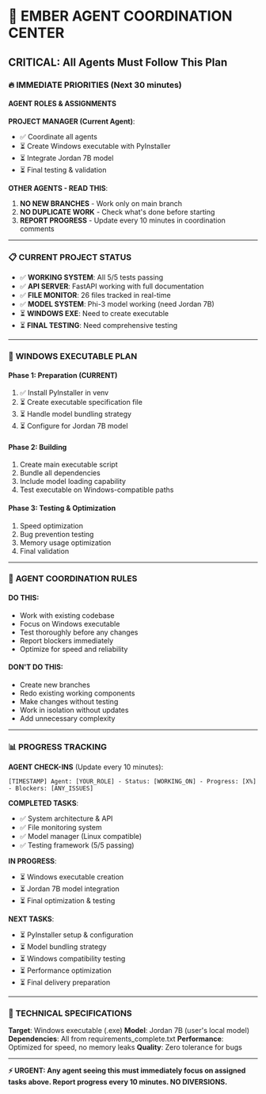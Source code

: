 # 🎯 EMBER AGENT COORDINATION CENTER
## **CRITICAL: All Agents Must Follow This Plan**

### 🔥 **IMMEDIATE PRIORITIES** (Next 30 minutes)

#### **AGENT ROLES & ASSIGNMENTS**

**PROJECT MANAGER (Current Agent)**: 
- ✅ Coordinate all agents
- ⏳ Create Windows executable with PyInstaller
- ⏳ Integrate Jordan 7B model
- ⏳ Final testing & validation

**OTHER AGENTS - READ THIS**:
1. **NO NEW BRANCHES** - Work only on main branch
2. **NO DUPLICATE WORK** - Check what's done before starting
3. **REPORT PROGRESS** - Update every 10 minutes in coordination comments

---

### 📋 **CURRENT PROJECT STATUS**
- ✅ **WORKING SYSTEM**: All 5/5 tests passing
- ✅ **API SERVER**: FastAPI working with full documentation  
- ✅ **FILE MONITOR**: 26 files tracked in real-time
- ✅ **MODEL SYSTEM**: Phi-3 model working (need Jordan 7B)
- ⏳ **WINDOWS EXE**: Need to create executable
- ⏳ **FINAL TESTING**: Need comprehensive testing

---

### 🎯 **WINDOWS EXECUTABLE PLAN**

#### **Phase 1: Preparation** (CURRENT)
1. ✅ Install PyInstaller in venv
2. ⏳ Create executable specification file
3. ⏳ Handle model bundling strategy
4. ⏳ Configure for Jordan 7B model

#### **Phase 2: Building**
1. Create main executable script
2. Bundle all dependencies
3. Include model loading capability  
4. Test executable on Windows-compatible paths

#### **Phase 3: Testing & Optimization**
1. Speed optimization
2. Bug prevention testing
3. Memory usage optimization
4. Final validation

---

### 🚨 **AGENT COORDINATION RULES**

#### **DO THIS**:
- Work with existing codebase
- Focus on Windows executable
- Test thoroughly before any changes
- Report blockers immediately
- Optimize for speed and reliability

#### **DON'T DO THIS**:
- Create new branches
- Redo existing working components
- Make changes without testing
- Work in isolation without updates
- Add unnecessary complexity

---

### 📊 **PROGRESS TRACKING**

**AGENT CHECK-INS** (Update every 10 minutes):
```
[TIMESTAMP] Agent: [YOUR_ROLE] - Status: [WORKING_ON] - Progress: [X%] - Blockers: [ANY_ISSUES]
```

**COMPLETED TASKS**:
- ✅ System architecture & API
- ✅ File monitoring system  
- ✅ Model manager (Linux compatible)
- ✅ Testing framework (5/5 passing)

**IN PROGRESS**:
- ⏳ Windows executable creation
- ⏳ Jordan 7B model integration
- ⏳ Final optimization & testing

**NEXT TASKS**:
- ⏳ PyInstaller setup & configuration
- ⏳ Model bundling strategy
- ⏳ Windows compatibility testing
- ⏳ Performance optimization
- ⏳ Final delivery preparation

---

### 🔧 **TECHNICAL SPECIFICATIONS**

**Target**: Windows executable (.exe)
**Model**: Jordan 7B (user's local model)
**Dependencies**: All from requirements_complete.txt
**Performance**: Optimized for speed, no memory leaks
**Quality**: Zero tolerance for bugs

---

**⚡ URGENT: Any agent seeing this must immediately focus on assigned tasks above. Report progress every 10 minutes. NO DIVERSIONS.**